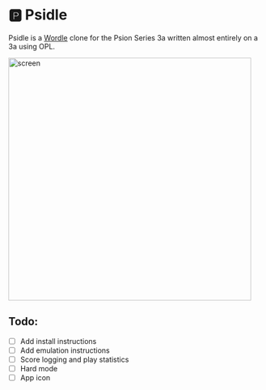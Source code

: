 # 🅿 Psidle

Psidle is a [Wordle](https://www.nytimes.com/games/wordle/index.html) clone for the Psion Series 3a written almost entirely on a 3a using OPL.

<img width="480" alt="screen" src="https://github.com/user-attachments/assets/94c8ef5b-d85f-4dd2-ac0f-e25f9e45acdc" />

## Todo:

 - [ ] Add install instructions
 - [ ] Add emulation instructions
 - [ ] Score logging and play statistics
 - [ ] Hard mode
 - [ ] App icon
